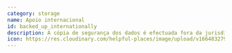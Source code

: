 ```yaml
---
category: storage
name: Apoio internacional
id: backed_up_internationally
description: A cópia de segurança dos dados é efectuada fora da jurisdição onde foram recolhidos.
icon: https://res.cloudinary.com/helpful-places/image/upload/v1664832797/dtpr-icons/storage/cloud_gvkk5g.svg
---
```

